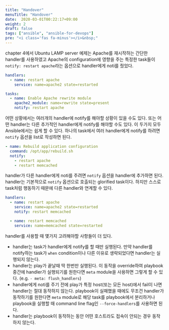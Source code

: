 ```yaml
---
title: "Handover"
menuTitle: "Handover"
date:  2020-03-01T00:22:17+09:00
weight: 2
draft: false
tags: ["ansible", "ansible-for-devops"]
pre: "<i class='fas fa-minus'></i>&nbsp;"
---
```


chapter 4에서 Ubuntu LAMP server 예제는 Apache를 재시작하는 간단한 handler를 사용하였고 Apache의 configuration에 영향을 주는 특정한 task들이 `notify: restart apache`라는 옵션으로 handler에게 noti를 줬었다.

```yaml
handlers:
  - name: restart apache
    service: name=apache2 state=restarted

tasks:
  - name: Enable Apache rewrite module
    apache2_module: name=rewrite state=present
    notify: restart apache
```

어떤 상황에서는 여러개의 handler에 notify를 해야할 상황이 있을 수도 있다.
또는 어떤 handler는 다른 추가적인 handler에게 notify를 해야할 수도 있다.
이 두가지 모두 Ansible에서는 쉽게 할 수 있다. 하나의 task에서 여러 handler에게 notify를 하려면 `notify` 옵션을 list로 작성하면 된다.

```yaml
- name: Rebuild application configuration
  command: /opt/app/rebuild.sh
  notify:
    - restart apache
    - restart memcached
```

handler가 다른 handler에게 noti를 주려면 `notify` 옵션을 handler에 추가하면 된다.
handler는 기본적으로 `notify` 옵션으로 호출되는 glorified task이다.
하지만 스스로 task처럼 행동하기 때문에 다른 handler와 연계할 수 있다.

```yaml
handlers:
  - name: restart apache
    service: name=apache2 state=restarted
    notify: restart memcached

  - name: restart memcached
    service: name=memcached state=restarted
```

handler를 사용할 때 몇가지 고려해야할 사항들이 더 있다.

* handler는 task가 handler에게 notify를 할 때만 실행된다.
  만약 handler를 notify하는 task가 `when` condition이나 다른 이유로 생략되었다면 handler는 실행되지 않는다.
* handler는 play가 끝날때 딱 한번만 실행된다.
  이 동작을 override하여 playbook 중간에 handler가 실행되기를 원한다면 `meta` module을 사용하면 그렇게 할 수 있다.
  (e.g. `- meta: flush_handlers`)
* handler에게 noti를 주기 전에 play가 특정 host(또는 모든 host)에서 fail이 나면 handler는 절대 동작하지 않는다.
  playbook이 실패했을 때에도 무조건 handler가 동작하기를 원한다면 `meta` module로 해당 task를 playbook에서 분리하거나 playbook을 실행할 때 command line flag인 `--force-handlers`를 사용하면 된다.
* handler는 playbook이 동작하는 동안 어떤 호스트라도 접속이 안되는 경우 동작하지 않는다.
